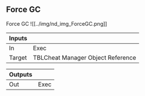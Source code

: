 ## Force GC
Force GC
![[../img/nd_img_ForceGC.png]]

|Inputs||
|--|--|
| In | Exec |
| Target | TBLCheat Manager Object Reference |

|Outputs||
|--|--|
| Out | Exec |
